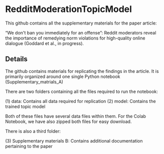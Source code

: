 # RedditModerationTopicModel
This github contains all the supplementary materials for the paper article: 

“We don't ban you immediately for an offense”: Reddit moderators reveal the importance of remedying norm violations for high-quality online dialogue (Goddard et al., in progress). 


## Details

The github contains materials for replicating the findings in the article. 
It is primarily organized around one single Python notebook (Supplementary_matrials_A)



There are two folders containing all the files required to run the notebook:

(1) data: Contains all data required for replication
(2) model: Contains the trained topic model

Both of these files have several data files within them. 
For the Colab Notebook, we have also zipped both files for easy download.

There is also a third folder:

(3) Supplementary materials B: Contains additional documentation pertaining to the paper


